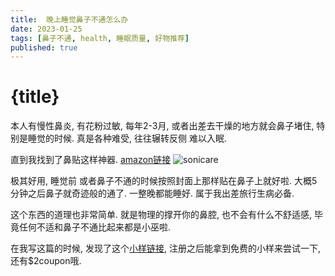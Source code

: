 ```yaml
---
title:  晚上睡觉鼻子不通怎么办
date: 2023-01-25
tags: [鼻子不通, health, 睡眠质量, 好物推荐]
published: true 
---
```


<script>
    import Image from '$lib/components/Image.svelte';
</script>

# {title}

本人有慢性鼻炎, 有花粉过敏, 每年2-3月, 或者出差去干燥的地方就会鼻子堵住, 特别是睡觉的时候. 真是各种难受, 往往辗转反侧 难以入眠.

直到我找到了鼻贴这样神器. <a href="https://www.amazon.com/Breathe-Right-Nasal-Strips-Sensitive/dp/B000P16ZZS/">amazon链接</a>
<Image src="/images/breath-right-nose-strip.avif" alt="sonicare" />

极其好用, 睡觉前 或者鼻子不通的时候按照封面上那样贴在鼻子上就好啦. 大概5分钟之后鼻子就奇迹般的通了. 一整晚都能睡好. 属于我出差旅行生病必备.

这个东西的道理也非常简单. 就是物理的撑开你的鼻腔, 也不会有什么不舒适感, 毕竟任何不适和鼻子不通比起来都是小巫啦.

在我写这篇的时候, 发现了这个<a href="https://www.breatheright.com/samples-sign-up/">小样链接</a>, 注册之后能拿到免费的小样来尝试一下, 还有$2coupon哦.
